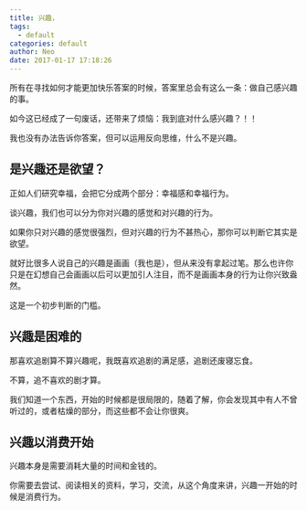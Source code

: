 ```yaml
---
title: 兴趣，
tags:
  - default
categories: default
author: Neo
date: 2017-01-17 17:18:26
---
```


所有在寻找如何才能更加快乐答案的时候，答案里总会有这么一条：做自己感兴趣的事。

如今这已经成了一句废话，还带来了烦恼：我到底对什么感兴趣？！！

我也没有办法告诉你答案，但可以运用反向思维，什么不是兴趣。

## 是兴趣还是欲望？

正如人们研究幸福，会把它分成两个部分：幸福感和幸福行为。

谈兴趣，我们也可以分为你对兴趣的感觉和对兴趣的行为。

如果你只对兴趣的感觉很强烈，但对兴趣的行为不甚热心，那你可以判断它其实是欲望。

就好比很多人说自己的兴趣是画画（我也是），但从来没有拿起过笔。那么也许你只是在幻想自己会画画以后可以更加引人注目，而不是画画本身的行为让你兴致盎然。

这是一个初步判断的门槛。

<!--more-->

## 兴趣是困难的

那喜欢追剧算不算兴趣呢，我既喜欢追剧的满足感，追剧还废寝忘食。

不算，追不喜欢的剧才算。

我们知道一个东西，开始的时候都是很局限的，随着了解，你会发现其中有人不曾听过的，或者枯燥的部分，而这些都不会让你很爽。

## 兴趣以消费开始

兴趣本身是需要消耗大量的时间和金钱的。

你需要去尝试、阅读相关的资料，学习，交流，从这个角度来讲，兴趣一开始的时候是消费行为。


